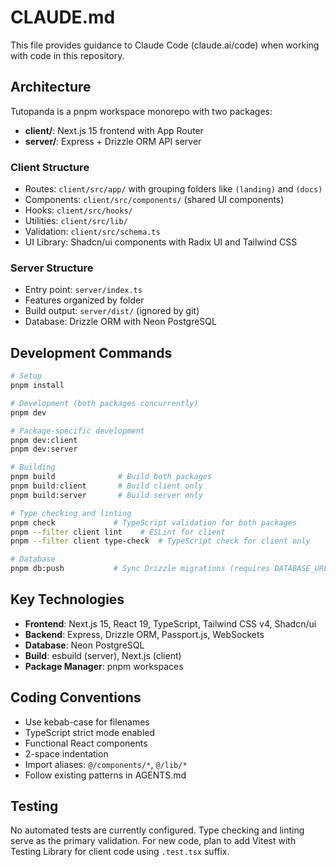 # CLAUDE.md

This file provides guidance to Claude Code (claude.ai/code) when working with code in this repository.

## Architecture

Tutopanda is a pnpm workspace monorepo with two packages:
- **client/**: Next.js 15 frontend with App Router
- **server/**: Express + Drizzle ORM API server

### Client Structure
- Routes: `client/src/app/` with grouping folders like `(landing)` and `(docs)`
- Components: `client/src/components/` (shared UI components)
- Hooks: `client/src/hooks/`
- Utilities: `client/src/lib/`
- Validation: `client/src/schema.ts`
- UI Library: Shadcn/ui components with Radix UI and Tailwind CSS

### Server Structure
- Entry point: `server/index.ts`
- Features organized by folder
- Build output: `server/dist/` (ignored by git)
- Database: Drizzle ORM with Neon PostgreSQL

## Development Commands

```bash
# Setup
pnpm install

# Development (both packages concurrently)
pnpm dev

# Package-specific development
pnpm dev:client
pnpm dev:server

# Building
pnpm build              # Build both packages
pnpm build:client       # Build client only
pnpm build:server       # Build server only

# Type checking and linting
pnpm check             # TypeScript validation for both packages
pnpm --filter client lint    # ESLint for client
pnpm --filter client type-check  # TypeScript check for client only

# Database
pnpm db:push           # Sync Drizzle migrations (requires DATABASE_URL)
```

## Key Technologies

- **Frontend**: Next.js 15, React 19, TypeScript, Tailwind CSS v4, Shadcn/ui
- **Backend**: Express, Drizzle ORM, Passport.js, WebSockets
- **Database**: Neon PostgreSQL
- **Build**: esbuild (server), Next.js (client)
- **Package Manager**: pnpm workspaces

## Coding Conventions

- Use kebab-case for filenames
- TypeScript strict mode enabled
- Functional React components
- 2-space indentation
- Import aliases: `@/components/*`, `@/lib/*`
- Follow existing patterns in AGENTS.md

## Testing

No automated tests are currently configured. Type checking and linting serve as the primary validation. For new code, plan to add Vitest with Testing Library for client code using `.test.tsx` suffix.